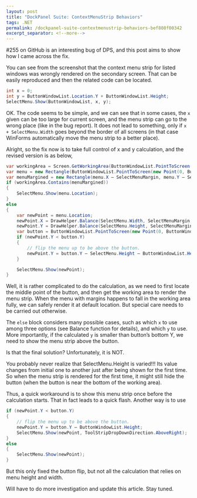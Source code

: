 ```yaml
---
layout: post
title: "DockPanel Suite: ContextMenuStrip Behaviors"
tags: .NET
permalink: /dockpanel-suite-contextmenustrip-behaviors-bef808f00342
excerpt_separator: <!--more-->
---
```

#255 on GitHub is an interesting bug of DPS, and this post aims to show how I came across the fix.
<!--more-->

You can see from the screenshot that the context menu strip for listed windows was wrongly rendered on the secondary screen. That can be easily reproduced and then the related code can be located.

``` csharp
int x = 0;
int y = ButtonWindowList.Location.Y + ButtonWindowList.Height;
SelectMenu.Show(ButtonWindowList, x, y);
```

OK. The code seems to be simple, and we can see that in some cases, the `x` given can be too large for current screen, and the menu strip can go to the wrong place (like in the bug report). It does not lead to something, only if `x + SelectMenu.Width` goes beyond the border of all screens (in that case WinForms automatically move the menu strip to a better place).

Alright, so the fix now is to take full control of x and y calculation, and the revised version is as below,

``` csharp
var workingArea = Screen.GetWorkingArea(ButtonWindowList.PointToScreen(new Point(ButtonWindowList.Width / 2, ButtonWindowList.Height / 2)));
var menu = new Rectangle(ButtonWindowList.PointToScreen(new Point(0, ButtonWindowList.Location.Y + ButtonWindowList.Height)), SelectMenu.Size);
var menuMargined = new Rectangle(menu.X — SelectMenuMargin, menu.Y — SelectMenuMargin, menu.Width + SelectMenuMargin, menu.Height + SelectMenuMargin);
if (workingArea.Contains(menuMargined))
{
    SelectMenu.Show(menu.Location);
}
else
{
    var newPoint = menu.Location;
    newPoint.X = DrawHelper.Balance(SelectMenu.Width, SelectMenuMargin, newPoint.X, workingArea.Left, workingArea.Right);
    newPoint.Y = DrawHelper.Balance(SelectMenu.Height, SelectMenuMargin, newPoint.Y, workingArea.Top, workingArea.Bottom);
    var button = ButtonWindowList.PointToScreen(new Point(0, ButtonWindowList.Height));
    if (newPoint.Y < button.Y)
    {
        // flip the menu up to be above the button.
        newPoint.Y = button.Y — SelectMenu.Height — ButtonWindowList.Height;
    }

    SelectMenu.Show(newPoint);
}
```

Well, it is rather complicated to do the calculation, as we need to first locate the middle point of the button, and then get the working area to render the menu strip. When the menu with margins happens to fall in the working area fully, we can safely render it at default location. But special care needs to be carried out otherwise.

The `else` block considers many possible cases, such as which `x` to use among three options (see Balance function for details), and which `y` to use. More importantly, if the calculated `y` is smaller than button’s bottom Y, we need to show the menu strip above the button.

Is that the final solution? Unfortunately, it is NOT.

You probably never realize that SelectMenu.Height is varied!!! Its value changes from initial one to another just after being shown for the first time. So when the menu strip is rendered for the first time, it might still hide the button (when the button is near the bottom of the working area).

Thus, a quick workaround is to show this menu strip once before the calculation starts. That in fact leads to a quick flash. Another way is to use

``` csharp
if (newPoint.Y < button.Y)
{
    // flip the menu up to be above the button.
    newPoint.Y = button.Y — ButtonWindowList.Height;
    SelectMenu.Show(newPoint, ToolStripDropDownDirection.AboveRight);
}
else
{
    SelectMenu.Show(newPoint);
}
```

But this only fixed the button flip, but not all the calculation that relies on menu height and width.

Will have to do more investigation and update this article. Stay tuned.
